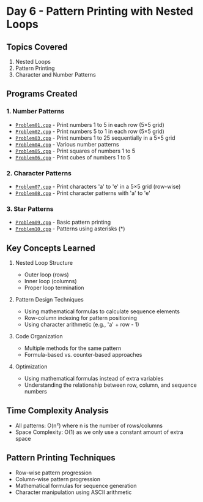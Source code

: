 # Day 6 - Pattern Printing with Nested Loops 

## Topics Covered
1. Nested Loops
2. Pattern Printing
3. Character and Number Patterns

## Programs Created

### 1. Number Patterns
- [`Problem01.cpp`](Problem01.cpp) - Print numbers 1 to 5 in each row (5×5 grid)
- [`Problem02.cpp`](Problem02.cpp) - Print numbers 5 to 1 in each row (5×5 grid)
- [`Problem03.cpp`](Problem03.cpp) - Print numbers 1 to 25 sequentially in a 5×5 grid
- [`Problem04.cpp`](Problem04.cpp) - Various number patterns
- [`Problem05.cpp`](Problem05.cpp) - Print squares of numbers 1 to 5
- [`Problem06.cpp`](Problem06.cpp) - Print cubes of numbers 1 to 5

### 2. Character Patterns
- [`Problem07.cpp`](Problem07.cpp) - Print characters 'a' to 'e' in a 5×5 grid (row-wise)
- [`Problem08.cpp`](Problem08.cpp) - Print character patterns with 'a' to 'e'

### 3. Star Patterns
- [`Problem09.cpp`](Problem09.cpp) - Basic pattern printing
- [`Problem10.cpp`](Problem010.cpp) - Patterns using asterisks (*)

## Key Concepts Learned
1. Nested Loop Structure
   - Outer loop (rows)
   - Inner loop (columns)
   - Proper loop termination

2. Pattern Design Techniques
   - Using mathematical formulas to calculate sequence elements
   - Row-column indexing for pattern positioning
   - Using character arithmetic (e.g., 'a' + row - 1)

3. Code Organization
   - Multiple methods for the same pattern
   - Formula-based vs. counter-based approaches

4. Optimization
   - Using mathematical formulas instead of extra variables
   - Understanding the relationship between row, column, and sequence numbers

## Time Complexity Analysis
- All patterns: O(n²) where n is the number of rows/columns
- Space Complexity: O(1) as we only use a constant amount of extra space

## Pattern Printing Techniques
- Row-wise pattern progression
- Column-wise pattern progression
- Mathematical formulas for sequence generation
- Character manipulation using ASCII arithmetic
